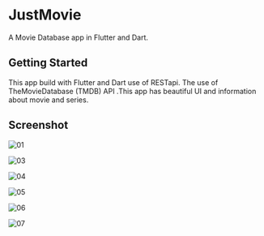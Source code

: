 # JustMovie

A Movie Database app in Flutter and Dart.

## Getting Started

This app build with Flutter and Dart use of RESTapi. The use of TheMovieDatabase (TMDB) API .This app has beautiful UI and information about movie and series.

## Screenshot

![01](https://github.com/monapara354/movieDB/assets/104920816/36263f21-cfd3-4b76-9960-a0ff84a9634c)

![03](https://github.com/monapara354/movieDB/assets/104920816/75f7cf7a-7e23-4e42-9b4e-2e0309ae07e3)

![04](https://github.com/monapara354/movieDB/assets/104920816/73ac98e6-ca98-431b-a5fb-8a0092a1bc89)

![05](https://github.com/monapara354/movieDB/assets/104920816/f82c53a3-4b49-4fa9-9100-e12c22c3fb02)

![06](https://github.com/monapara354/movieDB/assets/104920816/4b327df1-8102-47c9-9295-92eb563bc864)

![07](https://github.com/monapara354/movieDB/assets/104920816/5b8fc692-ba10-4018-b079-f6a8c464bfa2)
